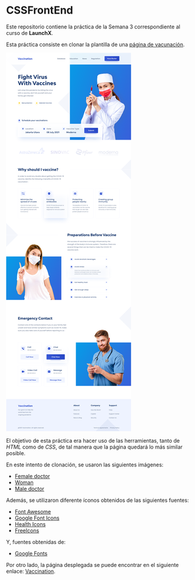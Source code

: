 # CSSFrontEnd

Este repositorio contiene la práctica de la Semana 3 correspondiente al curso de **LaunchX**.

Esta práctica consiste en clonar la plantilla de una [página de vacunación](https://dribbble.com/shots/16001939-Vaccination-Vaccine-landing-page-website). 

![Página de vacunación](./assets/img/dribble_template.png)

El objetivo de esta práctica era hacer uso de las herramientas, tanto de _HTML_ como de _CSS_, de tal manera que la página quedará lo más similar posible.

En este intento de clonación, se usaron las siguientes imágenes:

* [Female doctor](https://www.freepik.com/free-photo/front-view-female-nurse-white-medical-suit-with-red-mask-injection-her-hands-blue_13935723.htm?query=nurses%20%20nursing#position=30&query=nurses++nursing)
* [Woman](https://www.freepik.com/free-photo/front-view-young-woman-sterile-mask-yellow-wall_12651631.htm#&position=4&from_view=author)
* [Male doctor](https://www.freepik.com/free-photo/portrait-man-doctor-using-cellphone_7844038.htm#query=doctor%20with%20phone&position=1&from_view=author)

Además, se utilizaron diferente íconos obtenidos de las siguientes fuentes:

* [Font Awesome](https://fontawesome.com/)
* [Google Font Icons](https://fonts.google.com/icons)
* [Health Icons](https://healthicons.org/)
* [FreeIcons](https://www.iconshock.com/freeicons/)


Y, fuentes obtenidas de:

* [Google Fonts](https://fonts.google.com/)

Por otro lado, la página desplegada se puede encontrar en el siguiente enlace: [Vaccination](vaccination-template.netlify.app).